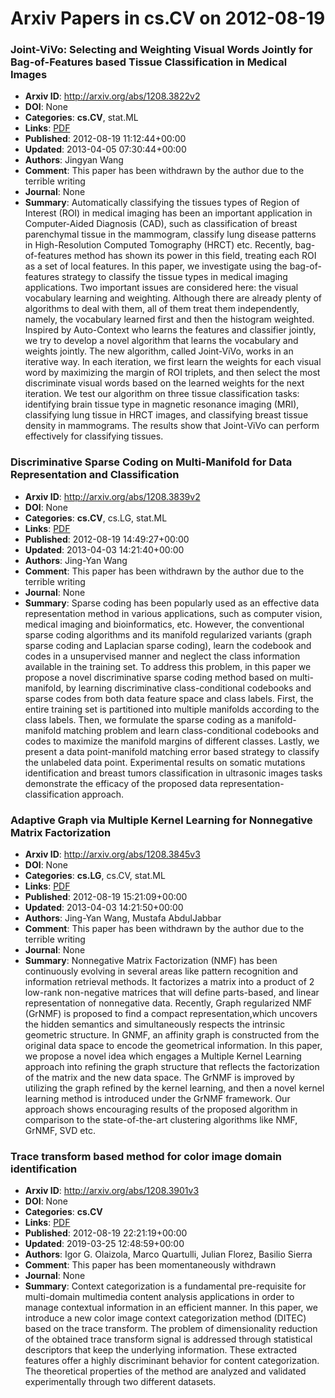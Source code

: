 # Arxiv Papers in cs.CV on 2012-08-19
### Joint-ViVo: Selecting and Weighting Visual Words Jointly for Bag-of-Features based Tissue Classification in Medical Images
- **Arxiv ID**: http://arxiv.org/abs/1208.3822v2
- **DOI**: None
- **Categories**: **cs.CV**, stat.ML
- **Links**: [PDF](http://arxiv.org/pdf/1208.3822v2)
- **Published**: 2012-08-19 11:12:44+00:00
- **Updated**: 2013-04-05 07:30:44+00:00
- **Authors**: Jingyan Wang
- **Comment**: This paper has been withdrawn by the author due to the terrible
  writing
- **Journal**: None
- **Summary**: Automatically classifying the tissues types of Region of Interest (ROI) in medical imaging has been an important application in Computer-Aided Diagnosis (CAD), such as classification of breast parenchymal tissue in the mammogram, classify lung disease patterns in High-Resolution Computed Tomography (HRCT) etc. Recently, bag-of-features method has shown its power in this field, treating each ROI as a set of local features. In this paper, we investigate using the bag-of-features strategy to classify the tissue types in medical imaging applications. Two important issues are considered here: the visual vocabulary learning and weighting. Although there are already plenty of algorithms to deal with them, all of them treat them independently, namely, the vocabulary learned first and then the histogram weighted. Inspired by Auto-Context who learns the features and classifier jointly, we try to develop a novel algorithm that learns the vocabulary and weights jointly. The new algorithm, called Joint-ViVo, works in an iterative way. In each iteration, we first learn the weights for each visual word by maximizing the margin of ROI triplets, and then select the most discriminate visual words based on the learned weights for the next iteration. We test our algorithm on three tissue classification tasks: identifying brain tissue type in magnetic resonance imaging (MRI), classifying lung tissue in HRCT images, and classifying breast tissue density in mammograms. The results show that Joint-ViVo can perform effectively for classifying tissues.



### Discriminative Sparse Coding on Multi-Manifold for Data Representation and Classification
- **Arxiv ID**: http://arxiv.org/abs/1208.3839v2
- **DOI**: None
- **Categories**: **cs.CV**, cs.LG, stat.ML
- **Links**: [PDF](http://arxiv.org/pdf/1208.3839v2)
- **Published**: 2012-08-19 14:49:27+00:00
- **Updated**: 2013-04-03 14:21:40+00:00
- **Authors**: Jing-Yan Wang
- **Comment**: This paper has been withdrawn by the author due to the terrible
  writing
- **Journal**: None
- **Summary**: Sparse coding has been popularly used as an effective data representation method in various applications, such as computer vision, medical imaging and bioinformatics, etc. However, the conventional sparse coding algorithms and its manifold regularized variants (graph sparse coding and Laplacian sparse coding), learn the codebook and codes in a unsupervised manner and neglect the class information available in the training set. To address this problem, in this paper we propose a novel discriminative sparse coding method based on multi-manifold, by learning discriminative class-conditional codebooks and sparse codes from both data feature space and class labels. First, the entire training set is partitioned into multiple manifolds according to the class labels. Then, we formulate the sparse coding as a manifold-manifold matching problem and learn class-conditional codebooks and codes to maximize the manifold margins of different classes. Lastly, we present a data point-manifold matching error based strategy to classify the unlabeled data point. Experimental results on somatic mutations identification and breast tumors classification in ultrasonic images tasks demonstrate the efficacy of the proposed data representation-classification approach.



### Adaptive Graph via Multiple Kernel Learning for Nonnegative Matrix Factorization
- **Arxiv ID**: http://arxiv.org/abs/1208.3845v3
- **DOI**: None
- **Categories**: **cs.LG**, cs.CV, stat.ML
- **Links**: [PDF](http://arxiv.org/pdf/1208.3845v3)
- **Published**: 2012-08-19 15:21:09+00:00
- **Updated**: 2013-04-03 14:21:50+00:00
- **Authors**: Jing-Yan Wang, Mustafa AbdulJabbar
- **Comment**: This paper has been withdrawn by the author due to the terrible
  writing
- **Journal**: None
- **Summary**: Nonnegative Matrix Factorization (NMF) has been continuously evolving in several areas like pattern recognition and information retrieval methods. It factorizes a matrix into a product of 2 low-rank non-negative matrices that will define parts-based, and linear representation of nonnegative data. Recently, Graph regularized NMF (GrNMF) is proposed to find a compact representation,which uncovers the hidden semantics and simultaneously respects the intrinsic geometric structure. In GNMF, an affinity graph is constructed from the original data space to encode the geometrical information. In this paper, we propose a novel idea which engages a Multiple Kernel Learning approach into refining the graph structure that reflects the factorization of the matrix and the new data space. The GrNMF is improved by utilizing the graph refined by the kernel learning, and then a novel kernel learning method is introduced under the GrNMF framework. Our approach shows encouraging results of the proposed algorithm in comparison to the state-of-the-art clustering algorithms like NMF, GrNMF, SVD etc.



### Trace transform based method for color image domain identification
- **Arxiv ID**: http://arxiv.org/abs/1208.3901v3
- **DOI**: None
- **Categories**: **cs.CV**
- **Links**: [PDF](http://arxiv.org/pdf/1208.3901v3)
- **Published**: 2012-08-19 22:21:19+00:00
- **Updated**: 2019-03-25 12:48:59+00:00
- **Authors**: Igor G. Olaizola, Marco Quartulli, Julian Florez, Basilio Sierra
- **Comment**: This paper has been momentaneously withdrawn
- **Journal**: None
- **Summary**: Context categorization is a fundamental pre-requisite for multi-domain multimedia content analysis applications in order to manage contextual information in an efficient manner. In this paper, we introduce a new color image context categorization method (DITEC) based on the trace transform. The problem of dimensionality reduction of the obtained trace transform signal is addressed through statistical descriptors that keep the underlying information. These extracted features offer a highly discriminant behavior for content categorization. The theoretical properties of the method are analyzed and validated experimentally through two different datasets.



